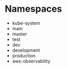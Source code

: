 # Namespaces

- kube-system
- main
- master
- test
- dev
- development
- production
- aws-observability
